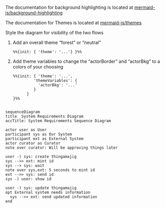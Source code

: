 The documentation for background highlighting is located at [mermaid-js/background-highlighting](https://mermaid.js.org/syntax/sequenceDiagram.html#background-highlighting)

The documentation for Themes is located at [mermaid-js/themes](https://mermaid.js.org/config/theming.html#sequence-diagram-variables)

Style the diagram for visibility of the two flows

1. Add an overall theme “forest” or “neutral”
   ```
   %%{init: { 'theme': '...'} }%%

   ```
1. Add theme variables to change the “actorBorder” and “actorBkg” to a colors of your choosing
   ```
   %%{init: { 'theme': '...',
            'themeVariables': {
              'actorBkg': '...'
            }
         } 
   }%%
   ```


```mermaid

sequenceDiagram
title  System Requirements Diagram
accTitle: System Requirements Sequence Diagram

actor user as User
participant sys as Our System
participant ext as External System
actor curator as Curator
note over curator: Will be approving things later

user -) sys: create thingamajig
sys -->> ext: mint id
sys --> sys: wait
note over sys,ext: 5 seconds to mint id
ext -->> sys: send id
sys -) user: show id

user -) sys: update thingamajig
opt External system needs information
  sys -->> ext: send updated information
end
```
